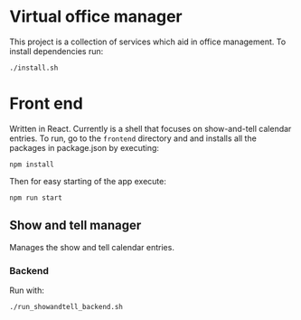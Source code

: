 # Virtual office manager
This project is a collection of services which aid in office management. To install dependencies run:

`./install.sh`

# Front end
Written in React. Currently is a shell that focuses on show-and-tell calendar entries. To run, go to the `frontend` directory and and installs all the packages in package.json by executing:

`npm install` 

Then for easy starting of the app execute:

`npm run start`

## Show and tell manager
Manages the show and tell calendar entries.

### Backend

Run with:

`./run_showandtell_backend.sh`

